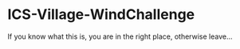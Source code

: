 # ICS-Village-WindChallenge
If you know what this is, you are in the right place, otherwise leave...
